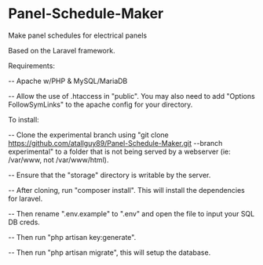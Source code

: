 # Panel-Schedule-Maker
Make panel schedules for electrical panels

Based on the Laravel framework.

Requirements:

-- Apache w/PHP & MySQL/MariaDB

-- Allow the use of .htaccess in "public". You may also need to add "Options FollowSymLinks" to the apache config for your directory.

To install:

-- Clone the experimental branch using "git clone https://github.com/atallguy89/Panel-Schedule-Maker.git --branch experimental" to a folder that is not being served by a webserver (ie: /var/www, not /var/www/html).

-- Ensure that the "storage" directory is writable by the server.

-- After cloning, run "composer install". This will install the dependencies for laravel.

-- Then rename ".env.example" to ".env" and open the file to input your SQL DB creds.

-- Then run "php artisan key:generate".

-- Then run "php artisan migrate", this will setup the database.
